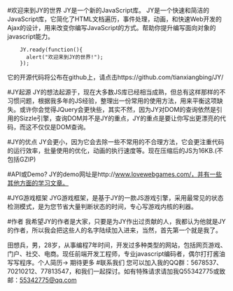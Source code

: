 #欢迎来到JY的世界
JY是一个新的JavaScript库。 JY是一个快速和简洁的JavaScript库，它简化了HTML文档遍历，事件处理，动画，和快速Web开发的Ajax的设计，用来改变你编写JavaScript的方式。帮助你提升编写面向对象的javascript能力。


		JY.ready(function(){
		  alert("欢迎来到JY的世界!");
		});
		
它的开源代码将公布在github上，请点击https://github.com/tianxiangbing/JY/

#JY起源
JY的想法起源于，现在大多数JS库已经相当成熟，但总有这样那样的不习惯问题，根据我多年的JS经验，整理出一份常用的使用方法，用来平衡这项缺失。或许你会觉得JQuery会更快些，其实不然，因为JY对DOM的查询依然是引用的Sizzle引擎，查询DOM并不是JY的重点，JY的重点是要让你写出更漂亮的代码，而这不仅仅是DOM查询。

#JY的优点
JY会更小，因为它会去除一些不常用的不合理方法，它会更注重代码的运行效率，批量使用的优化，动画的执行速度等。现在压缩后的JS为16KB.(不包括GZIP)

#API或Demo?
JY的demo网址是http://www.lovewebgames.com/，并有一些其他方面的学习文章。

#JYG游戏框架
JYG游戏框架，是基于JY的一款JS游戏引擎，采用最常见的状态检测模式，是为您节省大量判断状态的时间，专心写游戏内核的利器。

#作者
我希望JY的作者是大家，只要是为JY作出过贡献的人，我都认为他就是JY的作者，所以我会把这些人的名字陆续加入进来，当然，首先第一个就是我了。

田想兵，男，28岁，从事编程7年时间，开发过多种类型的网站，包括网页游戏、门户、社交、电商。现任前端开发工程师，专业javascript编码者，偶尔打打酱油写写程序。个人简历->
期待更多
#联系我们
您可以加入我的QQ群：5678537、70210212、77813547，和我们一起探讨。如有特殊请求请加我Q55342775或致邮：55342775@qq.com
